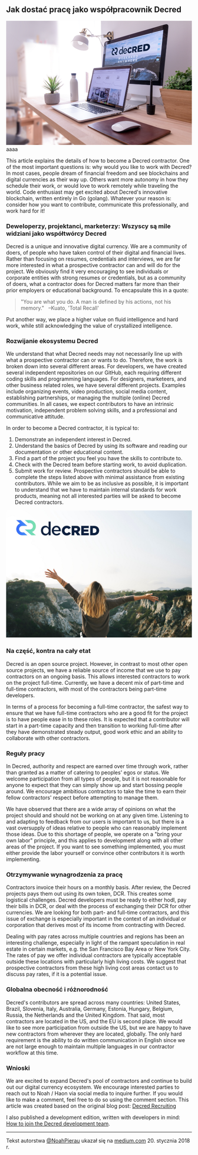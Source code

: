 ## Jak dostać pracę jako współpracownik Decred


![](/img/howtogethired1.png)
aaaa

This article explains the details of how to become a Decred contractor. One of the most important questions is: why would you like to work with Decred? In most cases, people dream of financial freedom and see blockchains and digital currencies as their way up. Others want more autonomy in how they schedule their work, or would love to work remotely while traveling the world. Code enthusiast may get excited about Decred's innovative blockchain, written entirely in Go (golang). Whatever your reason is: consider how you want to contribute, communicate this professionally, and work hard for it!

### Deweloperzy, projektanci, marketerzy: Wszyscy są mile widziani jako współtwórcy Decred

Decred is a unique and innovative digital currency. We are a community of doers, of people who have taken control of their digital and financial lives. Rather than focusing on resumes, credentials and interviews, we are far more interested in what a prospective contractor can and will do for the project. We obviously find it very encouraging to see individuals or corporate entities with strong resumes or credentials, but as a community of doers, what a contractor does for Decred matters far more than their prior employers or educational background. To encapsulate this in a quote:

> "You are what you do. A man is defined by his actions, not his memory." 
 –Kuato, 'Total Recall'


Put another way, we place a higher value on fluid intelligence and hard work, while still acknowledging the value of crystallized intelligence.

### Rozwijanie ekosystemu Decred

We understand that what Decred needs may not necessarily line up with what a prospective contractor can or wants to do. Therefore, the work is broken down into several different areas. For developers, we have created several independent repositories on our GitHub, each requiring different coding skills and programming languages. For designers, marketeers, and other business related roles, we have several different projects. Examples include organizing events, video production, social media content, establishing partnerships, or managing the multiple (online) Decred communities. In all cases, we expect contributors to have an intrinsic motivation, independent problem solving skills, and a professional and communicative attitude.

In order to become a Decred contractor, it is typical to:

1. Demonstrate an independent interest in Decred.
2. Understand the basics of Decred by using its software and reading our documentation or other educational content.
3. Find a part of the project you feel you have the skills to contribute to.
4. Check with the Decred team before starting work, to avoid duplication.
5. Submit work for review.
Prospective contractors should be able to complete the steps listed above with minimal assistance from existing contributors. While we aim to be as inclusive as possible, it is important to understand that we have to maintain internal standards for work products, meaning not all interested parties will be asked to become Decred contractors.

![](/img/howtogethired2.jpeg)
### Na część, kontra na cały etat

Decred is an open source project. However, in contrast to most other open source projects, we have a reliable source of income that we use to pay contractors on an ongoing basis. This allows interested contractors to work on the project full-time. Currently, we have a decent mix of part-time and full-time contractors, with most of the contractors being part-time developers.

In terms of a process for becoming a full-time contractor, the safest way to ensure that we have full-time contractors who are a good fit for the project is to have people ease in to these roles. It is expected that a contributor will start in a part-time capacity and then transition to working full-time after they have demonstrated steady output, good work ethic and an ability to collaborate with other contractors.

### Reguły pracy

In Decred, authority and respect are earned over time through work, rather than granted as a matter of catering to peoples' egos or status. We welcome participation from all types of people, but it is not reasonable for anyone to expect that they can simply show up and start bossing people around. We encourage ambitious contractors to take the time to earn their fellow contractors' respect before attempting to manage them.

We have observed that there are a wide array of opinions on what the project should and should not be working on at any given time. Listening to and adapting to feedback from our users is important to us, but there is a vast oversupply of ideas relative to people who can reasonably implement those ideas. Due to this shortage of people, we operate on a "bring your own labor" principle, and this applies to development along with all other areas of the project. If you want to see something implemented, you must either provide the labor yourself or convince other contributors it is worth implementing.

### Otrzymywanie wynagrodzenia za pracę

Contractors invoice their hours on a monthly basis. After review, the Decred projects pays them out using its own token, DCR. This creates some logistical challenges. Decred developers must be ready to either hodl, pay their bills in DCR, or deal with the process of exchanging their DCR for other currencies. We are looking for both part- and full-time contractors, and this issue of exchange is especially important in the context of an individual or corporation that derives most of its income from contracting with Decred.

Dealing with pay rates across multiple countries and regions has been an interesting challenge, especially in light of the rampant speculation in real estate in certain markets, e.g. the San Francisco Bay Area or New York City. The rates of pay we offer individual contractors are typically acceptable outside these locations with particularly high living costs. We suggest that prospective contractors from these high living cost areas contact us to discuss pay rates, if it is a potential issue.

### Globalna obecność i różnorodność

Decred's contributors are spread across many countries: United States, Brazil, Slovenia, Italy, Australia, Germany, Estonia, Hungary, Belgium, Russia, the Netherlands and the United Kingdom. That said, most contractors are located in the US, and the EU is second place. We would like to see more participation from outside the US, but we are happy to have new contractors from wherever they are located, globally. The only hard requirement is the ability to do written communication in English since we are not large enough to maintain multiple languages in our contractor workflow at this time.

### Wnioski

We are excited to expand Decred's pool of contractors and continue to build out our digital currency ecosystem. We encourage interested parties to reach out to Noah / Haon via social media to inquire further. If you would like to make a comment, feel free to do so using the comment section.
This article was created based on the original blog post: [Decred Recruiting](https://medium.com/decred/decred-recruiting-a99e80e9ac6a)

I also published a development edition, written with developers in mind: [How to join the Decred development team](https://medium.com/@NoahPierau/how-to-join-the-decred-development-team-ad2475d8d99c).


---

Tekst autorstwa [@NoahPierau](https://medium.com/@NoahPierau) ukazał się na [medium.com](https://medium.com/decred/how-to-get-hired-as-a-decred-contractor-e1435842df10) 20. stycznia 2018 r.
